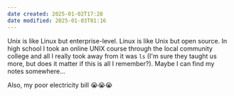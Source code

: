 ```yaml
---
date created: 2025-01-02T17:28
date modified: 2025-01-03T01:16
---
```


Unix is like Linux but enterprise-level. Linux is like Unix but open source. In high school I took an online UNIX course through the local community college and all I really took away from it was `ls` (I'm sure they taught us more, but does it matter if this is all I remember?). Maybe I can find my notes somewhere...

Also, my poor electricity bill 😭😭😭
